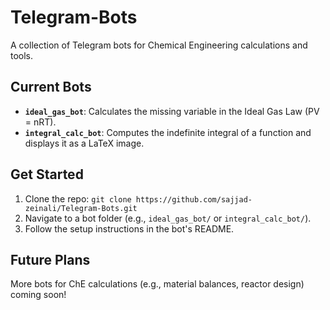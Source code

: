 # Telegram-Bots
A collection of Telegram bots for Chemical Engineering calculations and tools.

## Current Bots
- **`ideal_gas_bot`**: Calculates the missing variable in the Ideal Gas Law (PV = nRT).
- **`integral_calc_bot`**: Computes the indefinite integral of a function and displays it as a LaTeX image.

## Get Started
1. Clone the repo: `git clone https://github.com/sajjad-zeinali/Telegram-Bots.git`
2. Navigate to a bot folder (e.g., `ideal_gas_bot/` or `integral_calc_bot/`).
3. Follow the setup instructions in the bot's README.

## Future Plans
More bots for ChE calculations (e.g., material balances, reactor design) coming soon!
